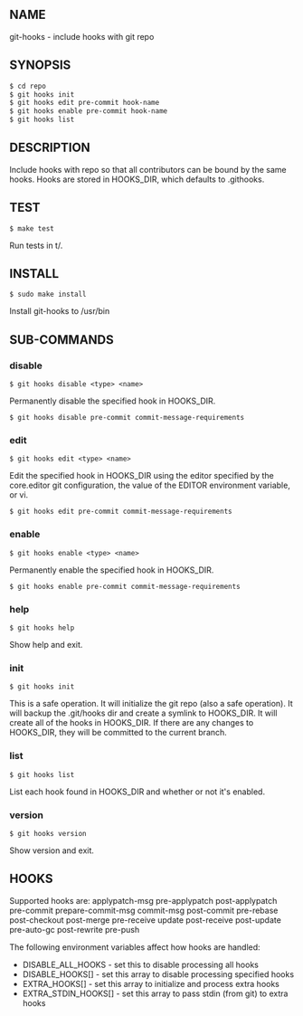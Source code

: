## NAME

git-hooks - include hooks with git repo

## SYNOPSIS

```bash
$ cd repo
$ git hooks init
$ git hooks edit pre-commit hook-name
$ git hooks enable pre-commit hook-name
$ git hooks list
```

## DESCRIPTION

Include hooks with repo so that all contributors can be bound by the same hooks.  Hooks are stored in HOOKS_DIR, which defaults to .githooks.

## TEST

```
$ make test
```

Run tests in t/.

## INSTALL

```
$ sudo make install
```

Install git-hooks to /usr/bin

## SUB-COMMANDS

### disable

```
$ git hooks disable <type> <name>
```

Permanently disable the specified hook in HOOKS_DIR.

```
$ git hooks disable pre-commit commit-message-requirements
```

### edit

```
$ git hooks edit <type> <name>
```

Edit the specified hook in HOOKS_DIR using the editor specified by the core.editor git configuration, the value of the EDITOR environment variable, or vi.

```
$ git hooks edit pre-commit commit-message-requirements
```

### enable

```
$ git hooks enable <type> <name>
```

Permanently enable the specified hook in HOOKS_DIR.

```
$ git hooks enable pre-commit commit-message-requirements
```

### help

```
$ git hooks help
```

Show help and exit.

### init

```
$ git hooks init
```

This is a safe operation. It will initialize the git repo (also a safe operation). It will backup the .git/hooks dir and create a symlink to HOOKS_DIR. It will create all of the hooks in HOOKS_DIR. If there are any changes to HOOKS_DIR, they will be committed to the current branch.

### list

```
$ git hooks list
```

List each hook found in HOOKS_DIR and whether or not it's enabled.

### version

```
$ git hooks version
```

Show version and exit.

## HOOKS

Supported hooks are:
applypatch-msg pre-applypatch post-applypatch pre-commit prepare-commit-msg
commit-msg post-commit pre-rebase post-checkout post-merge pre-receive update
post-receive post-update pre-auto-gc post-rewrite pre-push

The following environment variables affect how hooks are handled:
- DISABLE_ALL_HOOKS - set this to disable processing all hooks
- DISABLE_HOOKS[] - set this array to disable processing specified hooks
- EXTRA_HOOKS[] - set this array to initialize and process extra hooks
- EXTRA_STDIN_HOOKS[] - set this array to pass stdin (from git) to extra hooks
